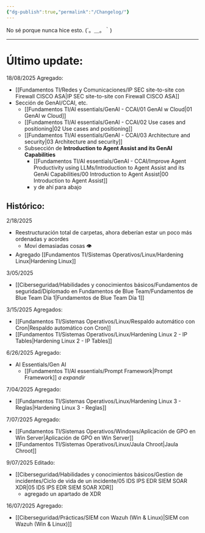 ```yaml
---
{"dg-publish":true,"permalink":"/Changelog/"}
---
```


No sé porque nunca hice esto.
(´。＿。｀)

---
# Último update:
18/08/2025
Agregado:
- [[Fundamentos TI/Redes y Comunicaciones/IP SEC site-to-site con Firewall CISCO ASA\|IP SEC site-to-site con Firewall CISCO ASA]]
- Sección de GenAI/CCAI, etc.
	- [[Fundamentos TI/AI essentials/GenAI - CCAI/01 GenAI w Cloud\|01 GenAI w Cloud]]
	- [[Fundamentos TI/AI essentials/GenAI - CCAI/02 Use cases and positioning\|02 Use cases and positioning]]
	- [[Fundamentos TI/AI essentials/GenAI - CCAI/03 Architecture and security\|03 Architecture and security]]
	- Subsección de **Introduction to Agent Assist and its GenAI Capabilities**
		- [[Fundamentos TI/AI essentials/GenAI - CCAI/Improve Agent Productivity using LLMs/Introduction to Agent Assist and its GenAi Capabilities/00 Introduction to Agent Assist\|00 Introduction to Agent Assist]]
		- y de ahí para abajo

## Histórico:

2/18/2025
- Reestructuración total de carpetas, ahora deberían estar un poco más ordenadas y acordes
	- Moví demasiadas cosas 👁️
- Agregado [[Fundamentos TI/Sistemas Operativos/Linux/Hardening Linux\|Hardening Linux]]

3/05/2025
- [[Ciberseguridad/Habilidades y conocimientos básicos/Fundamentos de seguridad/Diplomado en Fundamentos de Blue Team/Fundamentos de Blue Team Día 1\|Fundamentos de Blue Team Día 1]]

3/15/2025
Agregados:
- [[Fundamentos TI/Sistemas Operativos/Linux/Respaldo automático con Cron\|Respaldo automático con Cron]]
- [[Fundamentos TI/Sistemas Operativos/Linux/Hardening Linux 2 - IP Tables\|Hardening Linux 2 - IP Tables]]

6/26/2025
Agregado:
- AI Essentials/Gen AI
	- [[Fundamentos TI/AI essentials/Prompt Framework\|Prompt Framework]]
*a expandir*

7/04/2025
Agregado:
- [[Fundamentos TI/Sistemas Operativos/Linux/Hardening Linux 3 - Reglas\|Hardening Linux 3 - Reglas]]

7/07/2025
Agregado:
- [[Fundamentos TI/Sistemas Operativos/Windows/Aplicación de GPO en Win Server\|Aplicación de GPO en Win Server]]
- [[Fundamentos TI/Sistemas Operativos/Linux/Jaula Chroot\|Jaula Chroot]]

9/07/2025
Editado:
- [[Ciberseguridad/Habilidades y conocimientos básicos/Gestion de incidentes/Ciclo de vida de un incidente/05 IDS IPS EDR SIEM SOAR XDR\|05 IDS IPS EDR SIEM SOAR XDR]]
	- agregado un apartado de XDR

16/07/2025
Agregado:
- [[Ciberseguridad/Prácticas/SIEM con Wazuh (Win & Linux)\|SIEM con Wazuh (Win & Linux)]]

